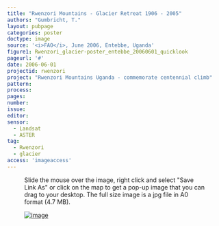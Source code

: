 ```yaml
---
title: "Rwenzori Mountains - Glacier Retreat 1906 - 2005"
authors: "Gumbricht, T."
layout: pubpage
categories: poster
doctype: image
source: '<i>FAO</i>, June 2006, Entebbe, Uganda'
figure1: Rwenzori_glacier-poster_entebbe_20060601_quicklook
pageurl: '#'
date: 2006-06-01
projectid: rwenzori
project: "Rwenzori Mountains Uganda - commemorate centennial climb"
pattern:
process:
pages:
number:
issue:
editor:
sensor:
  - Landsat
  - ASTER
tag:
  - Rwenzori
  - glacier
access: 'imageaccess'
---
```

<figure>
<figcaption>Slide the mouse over the image, right click and select "Save Link As" or click on the map to get a pop-up image that you can drag to your desktop. The full size image is a jpg file in A0 format (4.7 MB).</figcaption>

<a href="{{ site.commonurl }}/images/{{ site.data.images[page.figure1].source }}"><img src="{{ site.commonurl }}/images/{{ site.data.images[page.figure1].file }}" alt="image"></a>
</figure>
